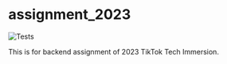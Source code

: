 # assignment_2023

![Tests](https://github.com/TikTokTechImmersion/assignment_demo_2023/actions/workflows/test.yml/badge.svg)

This is for backend assignment of 2023 TikTok Tech Immersion.
